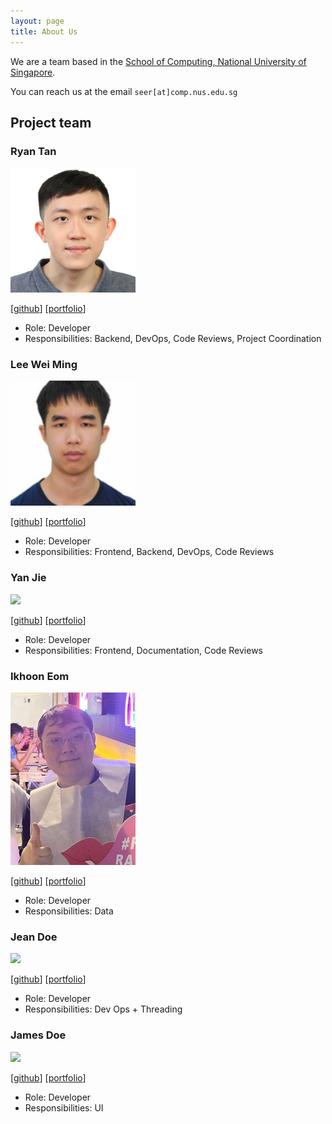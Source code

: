 ```yaml
---
layout: page
title: About Us
---
```


We are a team based in the [School of Computing, National University of Singapore](http://www.comp.nus.edu.sg).

You can reach us at the email `seer[at]comp.nus.edu.sg`

## Project team

### Ryan Tan

<img src="images/chiralcentre.png" width="200px">

[[github](https://github.com/chiralcentre)]
[[portfolio](team/ryan.md)]

* Role: Developer
* Responsibilities: Backend, DevOps, Code Reviews, Project Coordination

### Lee Wei Ming

<img src="images/leeweiming3.png" width="200px">

[[github](https://github.com/leeweiming3)]
[[portfolio](team/leeweiming3.md)]

* Role: Developer
* Responsibilities: Frontend, Backend, DevOps, Code Reviews

### Yan Jie

<img src="images/johndoe.png" width="200px">

[[github](http://github.com/logical-1985516)]
[[portfolio](team/yanjie.md)]

* Role: Developer
* Responsibilities: Frontend, Documentation, Code Reviews

### Ikhoon Eom

<img src="images/acekhoon.png" width="200px">

[[github](https://github.com/acekhoon)] [[portfolio](team/ikhoon.md)]

* Role: Developer
* Responsibilities: Data

### Jean Doe

<img src="images/johndoe.png" width="200px">

[[github](http://github.com/johndoe)]
[[portfolio](team/johndoe.md)]

* Role: Developer
* Responsibilities: Dev Ops + Threading

### James Doe

<img src="images/johndoe.png" width="200px">

[[github](http://github.com/johndoe)]
[[portfolio](team/johndoe.md)]

* Role: Developer
* Responsibilities: UI
